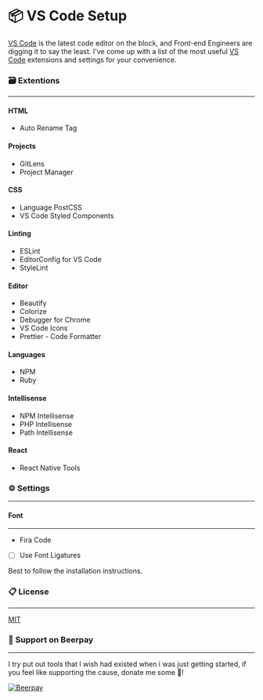 # 📦 VS Code Setup
[VS Code](https://code.visualstudio.com) is the latest code editor on the block, and Front-end Engineers are digging it to say the least. I've come up with a list of the most useful [VS Code](https://code.visualstudio.com) extensions and settings for your convenience.

### 🗃 Extentions
---

#### HTML
- Auto Rename Tag

#### Projects
- GitLens
- Project Manager

#### CSS
- Language PostCSS
- VS Code Styled Components

#### Linting
- ESLint
- EditorConfig for VS Code
- StyleLint

#### Editor
- Beautify
- Colorize
- Debugger for Chrome
- VS Code Icons
- Prettier -  Code Formatter

#### Languages
- NPM
- Ruby

#### Intellisense
- NPM Intellisense
- PHP Intellisense
- Path Intellisense

#### React
- React Native Tools

### ⚙  Settings
---

#### Font
---
- Fira Code
- [ ] Use Font Ligatures

Best to follow the installation instructions.

### 📋 License
---
[MIT](https://github.com/dainemawer/html5-starterkit/blob/master/LICENSE)

### 🙏 Support on Beerpay
---
I try put out tools that I wish had existed when i was just getting started, if you feel like supporting the cause, donate me some :beers:!

[![Beerpay](https://beerpay.io/dainemawer/vscode-setup/badge.svg?style=beer-square)](https://beerpay.io/dainemawer/vscode-setup)
